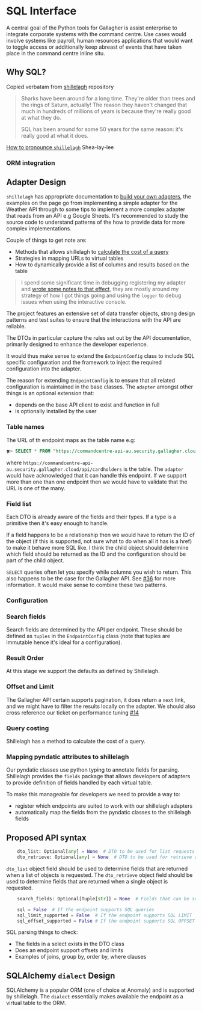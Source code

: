 # SQL Interface

A central goal of the Python tools for Gallagher is assist enterprise to integrate corporate systems with the command centre. Use cases would involve systems like payroll, human resources applications that would want to toggle access or additionally keep abreast of events that have taken place in the command centre inline situ.

## Why SQL?

Copied verbatam from [shillelagh](https://github.com/betodealmeida/shillelagh?tab=readme-ov-file#why-sql) repository

> Sharks have been around for a long time. They're older than trees and the rings of Saturn, actually! The reason they haven't changed that much in hundreds of millions of years is because they're really good at what they do.
>
> SQL has been around for some 50 years for the same reason: it's really good at what it does.

[How to pronounce `shillelagh`](https://youtu.be/QHDZtvfTkz4?feature=shared) Shea-lay-lee

### ORM integration

## Adapter Design

`shillelagh` has appropriate documentation to [build your own adapters](https://shillelagh.readthedocs.io/en/latest/development.html#), the examples on the page go from implementing a simple adapter for the Weather API through to some tips to implement a more complex adapter that reads from an API e.g Google Sheets. It's recommended to study the source code to understand patterns of the how to provide data for more complex implementations.

Couple of things to get note are:

- Methods that allows shillelagh to [calculate the cost of a query](https://shillelagh.readthedocs.io/en/latest/development.html#estimating-query-cost)
- Strategies in mapping URLs to virtual tables
- How to dynamically provide a list of columns and results based on the table

> I spend some significant time in debugging registering my adapter and [wrote some notes to that effect](https://github.com/anomaly/gallagher/issues/31#issuecomment-2111223261), they are mostly around my strategy of how I got things going and using the `logger` to debug issues when using the interactive console.

The project features an extensive set of data transfer objects, strong design patterns and test suites to ensure that the interactions with the API are reliable.

The DTOs in particular capture the rules set out by the API documentation, primarily designed to enhance the developer experience.

It would thus make sense to extend the `EndpointConfig` class to include SQL specific configuration and the framework to inject the required configuration into the adapter.

The reason for extending `EndpointConfig` is to ensure that all related configuration is maintained in the base classes. The `adapter` amongst other things is an optional extension that:

- depends on the base API client to exist and function in full
- is optionally installed by the user

### Table names

The URL of th endpoint maps as the table name e.g:

```sql
🍀> SELECT * FROM "https://commandcentre-api-au.security.gallagher.cloud/api/cardholders";
```

where `https://commandcentre-api-au.security.gallagher.cloud/api/cardholders` is the table. The `adapter` would have acknowledged that it can handle this endpoint. If we support more than one than one endpoint then we would have to validate that the URL is one of the many.

### Field list

Each DTO is already aware of the fields and their types. If a type is a primitive then it's easy enough to handle.

If a field happens to be a relationship then we would have to return the ID of the object (if this is supported, not sure what to do when all it has is a href) to make it behave more SQL like. I think the child object should determine which field should be returned as the ID and the configuration should be part of the child object.

`SELECT` queries often let you specify while columns you wish to return. This also happens to be the case for the Gallagher API. See [#36](https://github.com/anomaly/gallagher/issues/36) for more information. It would make sense to combine these two patterns.

### Configuration

### Search fields

Search fields are determined by the API per endpoint. These should be defined as `tuples` in the `EndpointConfig` class (note that tuples are immutable hence it's ideal for a configuration).

### Result Order

At this stage we support the defaults as defined by Shillelagh.

### Offset and Limit

The Gallagher API certain supports pagination, it does return a `next` link, and we might have to filter the results locally on the adapter. We should also cross reference our ticket on performance tuning [#14](https://github.com/anomaly/gallagher/issues/14)

### Query costing

Shillelagh has a method to calculate the cost of a query.

### Mapping pyndatic attributes to shillelagh

Our pyndatic classes use python typing to annotate fields for parsing. Shillelagh provides the `fields` package that allows developers of adapters to provide definition of fields handled by each virtual table.

To make this manageable for developers we need to provide a way to:

- register which endpoints are suited to work with our shillelagh adapters
- automatically map the fields from the pyndatic classes to the shillelagh fields

## Proposed API syntax

```python
    dto_list: Optional[any] = None  # DTO to be used for list requests
    dto_retrieve: Optional[any] = None  # DTO to be used for retrieve requests
```

`dto_list` object field should be used to determine fields that are returned when a list of objects is requested. The `dto_retrieve` object field should be used to determine fields that are returned when a single object is requested.

```python
    search_fields: Optional[Tuple[str]] = None  # Fields that can be searched
```

```python
    sql = False  # If the endpoint supports SQL queries
    sql_limit_supported = False  # If the endpoint supports SQL LIMIT
    sql_offset_supported = False # If the endpoint supports SQL OFFSET
```

SQL parsing things to check:

- The fields in a select exists in the DTO class
- Does an endpoint support offsets and limits
- Examples of joins, group by, order by, where clauses

## SQLAlchemy `dialect` Design

SQLAlchemy is a popular ORM (one of choice at Anomaly) and is supported by shillelagh. The `dialect` essentially makes available the endpoint as a virtual table to the ORM.
